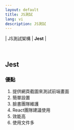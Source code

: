 ```yaml
---
layout: default
title: JS測試
lang: vi
description: JS測試
---
```


| JS測試架構 | **Jest** |

<br>

## Jest

### 優點

1. 提供網頁截圖來測試前端畫面
1. 簡單設置
1. 臉書團隊維護
1. React團隊建議使用
1. 效能高
1. 使用文件多